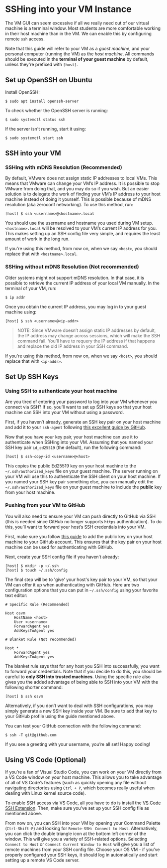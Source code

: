 # SSHing into your VM Instance

The VM GUI can seem excessive if all we really need out of our virtual machine is a terminal window. Most students are more comfortable working in their host machine than in the VM. We can enable this by configuring remote `ssh` access.

Note that this guide will refer to your VM as a _guest machine_, and your personal computer (running the VM) as the _host machine_. All commands should be executed in the **terminal of your guest machine** by default, unless they're prefixed with `[host]`.

## Set up OpenSSH on Ubuntu

Install OpenSSH:

```
$ sudo apt install openssh-server
```

To check whether the OpenSSH server is running:

```
$ sudo systemctl status ssh
```

If the server isn't running, start it using:

```
$ sudo systemctl start ssh
```

## SSH into your VM

### SSHing with mDNS Resolution (Recommended)

By default, VMware does not assign static IP addresses to local VMs. This means that VMware can change your VM’s IP address. It is possible to stop VMware from doing that, and you may do so if you wish. But an easier solution is to delegate the work of finding your VM’s IP address to your host machine instead of doing it yourself. This is possible because of mDNS resolution (aka zeroconf networking). To use this method, run:

```
[host] $ ssh <username>@<hostname>.local
```

You should use the username and hostname you used during VM setup. `<hostname>.local` will be resolved to your VM’s current IP address for you. This makes setting up an SSH config file very simple, and requires the least amount of work in the long run.

If you're using this method, from now on, when we say `<host>`, you should replace that with `<hostname>.local`.

### SSHing without mDNS Resolution (Not recommended)

Older systems might not support mDNS resolution. In that case, it is possible to retrieve the current IP address of your local VM manually. In the terminal of your VM, run:

```
$ ip addr
```

Once you obtain the current IP address, you may log in to your guest machine using:

```
[host] $ ssh <username>@<ip-addr>
```

> NOTE: Since VMware doesn’t assign static IP addresses by default, the IP address may change across sessions, which will make the SSH command fail. You’ll have to requery the IP address if that happens and replace the old IP address in your SSH command.

If you're using this method, from now on, when we say `<host>`, you should replace that with `<ip-addr>`.

## Set Up SSH Keys

### Using SSH to authenticate your host machine

Are you tired of entering your password to log into your VM whenever you connect via SSH? If so, you’ll want to set up SSH keys so that your host machine can SSH into your VM without using a password.

First, if you haven’t already, generate an SSH key pair on your host machine and add it to your `ssh-agent` following [this excellent guide by GitHub](https://docs.github.com/en/authentication/connecting-to-github-with-ssh/generating-a-new-ssh-key-and-adding-it-to-the-ssh-agent).

Now that you have your key pair, your host machine can use it to authenticate when SSHing into your VM. Assuming that you named your SSH key pair `id_ed25519` (the default), run the following command:

```
[host] $ ssh-copy-id <username>@<host>
```

This copies the public Ed25519 key on your host machine to the `~/.ssh/authorized_keys` file on your guest machine. The server running on your VM will use this to authenticate the SSH client on your host machine.  If you named your SSH key pair something else, you can manually edit the `~/.ssh/authorized_keys` file on your guest machine to include the **public** key from your host machine.

### Pushing from your VM to GitHub

You will also need to ensure your VM can push directly to GitHub via SSH (this is needed since GitHub no longer supports `https` authentication). To do this, you’ll want to forward your host’s SSH credentials into your VM.

First, make sure you follow [this guide](https://docs.github.com/en/authentication/connecting-to-github-with-ssh/adding-a-new-ssh-key-to-your-github-account) to add the public key on your host machine to your GitHub account. This ensures that the key pair on your host machine can be used for authenticating with GitHub.

Next, create your SSH config file if you haven’t already:

```
[host] $ mkdir -p ~/.ssh
[host] $ touch ~/.ssh/config
```

The final step will be to 'give' your host's key pair to your VM, so that your VM can offer it up when authenticating with GitHub. Here are two configuration options that you can put in `~/.ssh/config` using your favorite text editor:

```
# Specific Rule (Recommended)

Host osvm
    HostName <host>
    User <username>
    ForwardAgent yes
    AddKeysToAgent yes

# Blanket Rule (Not recommended)

Host *
    ForwardAgent yes
    AddKeysToAgent yes
```

The blanket rule says that for any host you SSH into successfully, you want to forward your credentials. Note that if you decide to do this, you should be careful to **only SSH into trusted machines**. Using the specific rule also gives you the added advantage of being able to SSH into your VM with the following shorter command:

```
[host] $ ssh osvm
```

Alternatively, if you don’t want to deal with SSH configurations, you may simply generate a new SSH key inside your VM. Be sure to add that key to your GitHub profile using the guide mentioned above.

You can test your GitHub connection with the following command:

```
$ ssh -T git@github.com
```

If you see a greeting with your username, you’re all set! Happy coding!

## Using VS Code (Optional)

If you’re a fan of Visual Studio Code, you can work on your VM directly from a VS Code window on your host machine. This allows you to take advantage of all of VS Code’s features (such as quickly opening any file without navigating directories using `Ctrl + P`, which becomes really useful when dealing with Linux kernel source code).

To enable SSH access via VS Code, all you have to do is install the [VS Code SSH Extension](https://marketplace.visualstudio.com/items?itemName=ms-vscode-remote.remote-ssh). Then, make sure you've set up your SSH config file as mentioned above.

From now on, you can SSH into your VM by opening your Command Palette (`Ctrl-Shift-P`) and looking for `Remote-SSH: Connect to Host`. Alternatively, you can click the double triangle icon at the bottom left corner of the window. This will give you a variety of SSH-related options. Selecting `Connect to Host` or `Connect Current Window to Host` will give you a list of remote machines from your SSH config file. Choose your OS VM - if you’ve properly configured your SSH keys, it should log in automatically and start setting up a remote VS Code server.
